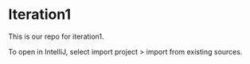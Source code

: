 # Iteration1

This is our repo for iteration1. 

To open in IntelliJ, select import project > import from existing sources. 
